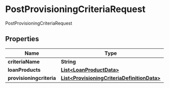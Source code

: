 

# PostProvisioningCriteriaRequest

PostProvisioningCriteriaRequest
## Properties

Name | Type | Description | Notes
------------ | ------------- | ------------- | -------------
**criteriaName** | **String** |  |  [optional]
**loanProducts** | [**List&lt;LoanProductData&gt;**](LoanProductData.md) |  |  [optional]
**provisioningcriteria** | [**List&lt;ProvisioningCriteriaDefinitionData&gt;**](ProvisioningCriteriaDefinitionData.md) |  |  [optional]



